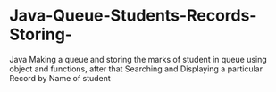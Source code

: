 # Java-Queue-Students-Records-Storing-
Java Making a queue and storing the marks of student in queue using object and functions, after that Searching and Displaying  a particular Record by Name of student
